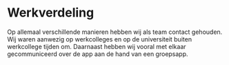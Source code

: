 # Werkverdeling 

Op allemaal verschillende manieren hebben wij als team contact gehouden. Wij waren aanwezig op werkcolleges en op de universiteit buiten werkcollege tijden om. Daarnaast hebben wij vooral met elkaar gecommuniceerd over de app aan de hand van een groepsapp.



